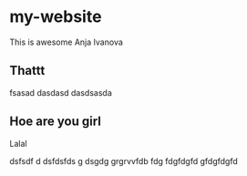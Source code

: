 # my-website

This is awesome
Anja Ivanova


## Thattt

fsasad
dasdasd
dasdsasda
## Hoe are you girl


Lalal


dsfsdf
d
dsfdsfds
g
dsgdg
  grgrvvfdb
  fdg
  fdgfdgfd
  gfdgfdgfd
